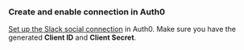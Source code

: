 ### Create and enable connection in Auth0

[Set up the Slack social connection](https://auth0.com/docs/dashboard/guides/connections/set-up-connections-social) in Auth0. Make sure you have the generated **Client ID** and **Client Secret**.
